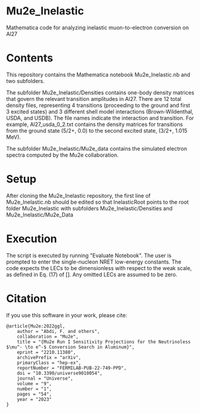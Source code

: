 # Mu2e_Inelastic
Mathematica code for analyzing inelastic muon-to-electron conversion on Al27

# Contents
This repository contains the Mathematica notebook Mu2e_Inelastic.nb and two subfolders. 

The subfolder Mu2e_Inelastic/Densities contains one-body density matrices that govern the relevant transition amplitudes in Al27. There are 12 total density files, representing 4 transitions (proceeding to the ground and first 3 excited states) and 3 different shell model interactions (Brown-Wildenthal, USDA, and USDB). The file names indicate the interaction and transition. For example, Al27_usda_0_2.txt contains the density matrices for transitions from the ground state (5/2+, 0.0) to the second excited state, (3/2+, 1.015 MeV).

The subfolder Mu2e_Inelastic/Mu2e_data contains the simulated electron spectra computed by the Mu2e collaboration. 

# Setup
After cloning the Mu2e_Inelastic repository, the first line of Mu2e_Inelastic.nb should be edited so that InelasticRoot points to the root folder Mu2e_Inelastic with subfolders Mu2e_Inelastic/Densities and Mu2e_Inelastic/Mu2e_Data

# Execution
The script is executed by running "Evaluate Notebook". The user is prompted to enter the single-nucleon NRET low-energy constants. The code expects the LECs to be dimensionless with respect to the weak scale, as defined in Eq. (17) of []. Any omitted LECs are assumed to be zero.

# Citation
If you use this software in your work, please cite:

```
@article{Mu2e:2022ggl,
    author = "Abdi, F. and others",
    collaboration = "Mu2e",
    title = "{Mu2e Run I Sensitivity Projections for the Neutrinoless $\mu^- \to e^-$ Conversion Search in Aluminum}",
    eprint = "2210.11380",
    archivePrefix = "arXiv",
    primaryClass = "hep-ex",
    reportNumber = "FERMILAB-PUB-22-749-PPD",
    doi = "10.3390/universe9010054",
    journal = "Universe",
    volume = "9",
    number = "1",
    pages = "54",
    year = "2023"
}
```

